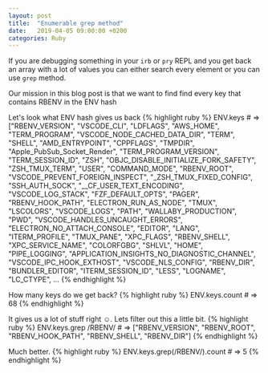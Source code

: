 ```yaml
---
layout: post
title:  "Enumerable grep method"
date:   2019-04-05 09:00:00 +0200
categories: Ruby
---
```


If you are debugging something in your `irb` or `pry` REPL and you get back an array with a lot of values you can either search every element or you can use `grep` method.

Our mission in this blog post is that we want to find find every key that contains RBENV in the ENV hash

Let's look what ENV hash gives us back
{% highlight ruby %}
ENV.keys # => ["RBENV_VERSION", "VSCODE_CLI", "LDFLAGS", "AWS_HOME", "TERM_PROGRAM", "VSCODE_NODE_CACHED_DATA_DIR", "TERM", "SHELL", "AMD_ENTRYPOINT", "CPPFLAGS", "TMPDIR", "Apple_PubSub_Socket_Render", "TERM_PROGRAM_VERSION", "TERM_SESSION_ID", "ZSH", "OBJC_DISABLE_INITIALIZE_FORK_SAFETY", "ZSH_TMUX_TERM", "USER", "COMMAND_MODE", "RBENV_ROOT", "VSCODE_PREVENT_FOREIGN_INSPECT", "_ZSH_TMUX_FIXED_CONFIG", "SSH_AUTH_SOCK", "__CF_USER_TEXT_ENCODING", "VSCODE_LOG_STACK", "FZF_DEFAULT_OPTS", "PAGER", "RBENV_HOOK_PATH", "ELECTRON_RUN_AS_NODE", "TMUX", "LSCOLORS", "VSCODE_LOGS", "PATH", "WALLABY_PRODUCTION", "PWD", "VSCODE_HANDLES_UNCAUGHT_ERRORS", "ELECTRON_NO_ATTACH_CONSOLE", "EDITOR", "LANG", "ITERM_PROFILE", "TMUX_PANE", "XPC_FLAGS", "RBENV_SHELL", "XPC_SERVICE_NAME", "COLORFGBG", "SHLVL", "HOME", "PIPE_LOGGING", "APPLICATION_INSIGHTS_NO_DIAGNOSTIC_CHANNEL", "VSCODE_IPC_HOOK_EXTHOST", "VSCODE_NLS_CONFIG", "RBENV_DIR", "BUNDLER_EDITOR", "ITERM_SESSION_ID", "LESS", "LOGNAME", "LC_CTYPE", ...
{% endhighlight %}

How many keys do we get back?
{% highlight ruby %}
ENV.keys.count # => 68
{% endhighlight %}

It gives us a lot of stuff right ☺️. Lets filter out this a little bit.
{% highlight ruby %}
ENV.keys.grep /RBENV/ # => ["RBENV_VERSION", "RBENV_ROOT", "RBENV_HOOK_PATH", "RBENV_SHELL", "RBENV_DIR"]
{% endhighlight %}

Much better.
{% highlight ruby %}
ENV.keys.grep(/RBENV/).count # => 5
{% endhighlight %}
